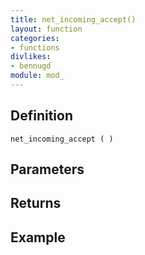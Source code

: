 ```yaml
---
title: net_incoming_accept()
layout: function
categories:
- functions
divlikes:
- bennugd
module: mod_
---
```


## Definition

    net_incoming_accept ( )

## Parameters

## Returns

## Example
